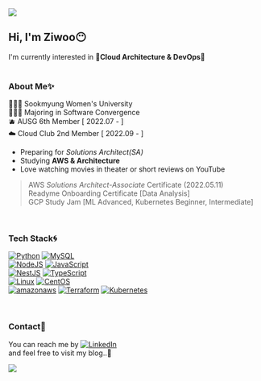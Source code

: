 <img src="https://capsule-render.vercel.app/api?type=waving&color=auto&height=130&section=header" />  

## Hi, I'm Ziwoo😶
I'm currently interested in **🌟Cloud Architecture & DevOps🌟**  
<br>
### About Me✨
👩🏻‍🎓 Sookmyung Women's University  
👩🏻‍💻 Majoring in Software Convergence  
🫐 AUSG 6th Member [ 2022.07 - ]  
☁️ Cloud Club 2nd Member [ 2022.09 - ]

- Preparing for _Solutions Architect(SA)_
- Studying **AWS & Architecture**
- Love watching movies in theater or short reviews on YouTube
> AWS _Solutions Architect-Associate_ Certificate (2022.05.11)  
> Readyme Onboarding Certificate [Data Analysis]  
> GCP Study Jam [ML Advanced, Kubernetes Beginner, Intermediate]  
<br>

### Tech Stack🌀
[![Python](https://img.shields.io/badge/Python-3776AB?style=flat-plastic&logo=Python&logoColor=white)](https://www.python.org/)
[![MySQL](https://img.shields.io/badge/MySQL-4479A1?style=flat-plastic&logo=MYSQL&logoColor=white)](https://www.mysql.com/)
<br>
[![NodeJS](https://img.shields.io/badge/NodeJS-339933?style=flat-plastic&logo=Node.js&logoColor=white)](https://nodejs.org/ko/)
[![JavaScript](https://img.shields.io/badge/JavaScript-F7DF1E?style=flat-plastic&logo=JavaScript&logoColor=black)](https://www.javascript.com/)
<br>
[![NestJS](https://img.shields.io/badge/NestJS-E0234E?style=flat-plastic&logo=NestJS&logoColor=white)](https://nestjs.com/)
[![TypeScript](https://img.shields.io/badge/TypeScript-3178C6?style=flat-plastic&logo=TypeScript&logoColor=white)](https://www.typescriptlang.org/)
<br>
[![Linux](https://img.shields.io/badge/Linux-FCC624?style=flat-plastic&logo=linux&logoColor=black)](https://www.linux.org/)
[![CentOS](https://img.shields.io/badge/CentOS-262577?style=flat-plastic&logo=CentOS&logoColor=white)](https://www.centos.org/)
<br>
[![amazonaws](https://img.shields.io/badge/AmazonAWS-232F3E?style=flat-plastic&logo=amazonaws&logoColor=white)](https://aws.amazon.com/ko/)
[![Terraform](https://img.shields.io/badge/Terraform-7B42BC?style=flat-plastic&logo=terraform&logoColor=white)](https://www.terraform.io/)
[![Kubernetes](https://img.shields.io/badge/Kubernetes-326CE5?style=flat-plastic&logo=kubernetes&logoColor=white)](https://kubernetes.io/)

<br>


### Contact📍
You can reach me by [![LinkedIn](https://img.shields.io/badge/LinkedIn-0A66C2?style=flat-plastic&logo=LinkedIn&logoColor=white)](https://www.linkedin.com/in/jiwoo-jeong-187721238/)  
and feel free to visit my blog..💙
<!--
![Ziwoo's GitHub stats](https://github-readme-stats.vercel.app/api?username=ziwooda&theme=dark&show_icons=true)
-->


<img src="https://capsule-render.vercel.app/api?type=waving&color=auto&height=130&section=footer" />  
